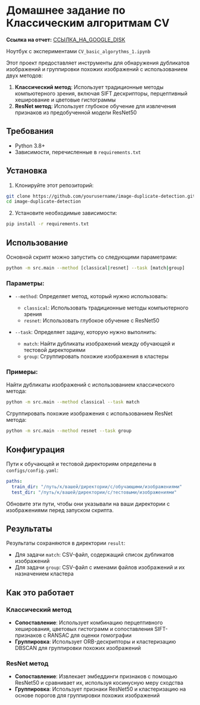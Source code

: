 # Домашнее задание по Классическим алгоритмам CV

**Ссылка на отчет:** [ССЫЛКА_НА_GOOGLE_DISK](https://docs.google.com/document/d/1kwOGHur6AA_r10NQxNsL372f3xjoW3tVFTelRTKemJs/edit?tab=t.0)

Ноутбук с экспериментами `CV_basic_algorythms_1.ipynb`

Этот проект предоставляет инструменты для обнаружения дубликатов изображений и группировки похожих изображений с использованием двух методов:
1. **Классический метод**: Использует традиционные методы компьютерного зрения, включая SIFT дескрипторы, перцептивный хеширование и цветовые гистограммы
2. **ResNet метод**: Использует глубокое обучение для извлечения признаков из предобученной модели ResNet50



## Требования

- Python 3.8+
- Зависимости, перечисленные в `requirements.txt`

## Установка

1. Клонируйте этот репозиторий:
```bash
git clone https://github.com/yourusername/image-duplicate-detection.git
cd image-duplicate-detection
```

2. Установите необходимые зависимости:
```bash
pip install -r requirements.txt
```

## Использование

Основной скрипт можно запустить со следующими параметрами:

```bash
python -m src.main --method [classical|resnet] --task [match|group]
```

### Параметры:

- `--method`: Определяет метод, который нужно использовать:
  - `classical`: Использовать традиционные методы компьютерного зрения
  - `resnet`: Использовать глубокое обучение с ResNet50

- `--task`: Определяет задачу, которую нужно выполнить:
  - `match`: Найти дубликаты изображений между обучающей и тестовой директориями
  - `group`: Сгруппировать похожие изображения в кластеры

### Примеры:

Найти дубликаты изображений с использованием классического метода:
```bash
python -m src.main --method classical --task match
```

Сгруппировать похожие изображения с использованием ResNet метода:
```bash
python -m src.main --method resnet --task group
```

## Конфигурация

Пути к обучающей и тестовой директориям определены в `configs/config.yaml`:

```yaml
paths:
  train_dir: "/путь/к/вашей/директории/с/обучающими/изображениями"
  test_dir: "/путь/к/вашей/директории/с/тестовыми/изображениями"
```

Обновите эти пути, чтобы они указывали на ваши директории с изображениями перед запуском скрипта.

## Результаты

Результаты сохраняются в директории `result`:

- Для задачи `match`: CSV-файл, содержащий список дубликатов изображений
- Для задачи `group`: CSV-файл с именами файлов изображений и их назначением кластера

## Как это работает

### Классический метод

- **Сопоставление**: Использует комбинацию перцептивного хеширования, цветовых гистограмм и сопоставления SIFT-признаков с RANSAC для оценки гомографии
- **Группировка**: Использует ORB-дескрипторы и кластеризацию DBSCAN для группировки похожих изображений

### ResNet метод

- **Сопоставление**: Извлекает эмбеддинги признаков с помощью ResNet50 и сравнивает их, используя косинусную меру сходства
- **Группировка**: Использует признаки ResNet50 и кластеризацию на основе порогов для группировки похожих изображений

